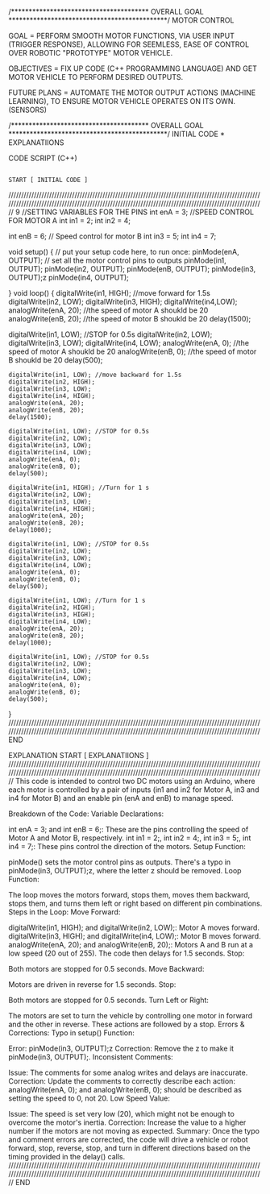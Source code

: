 /*************************************** OVERALL GOAL *********************************************/
MOTOR CONTROL

GOAL = PERFORM SMOOTH MOTOR FUNCTIONS, VIA USER INPUT (TRIGGER RESPONSE), ALLOWING FOR SEEMLESS, EASE OF CONTROL OVER ROBOTIC "PROTOTYPE" MOTOR VEHICLE.

OBJECTIVES = FIX UP CODE (C++ PROGRAMMING LANGUAGE) AND GET MOTOR VEHICLE TO PERFORM DESIRED OUTPUTS.

FUTURE PLANS = AUTOMATE THE MOTOR OUTPUT ACTIONS (MACHINE LEARNING), TO ENSURE MOTOR VEHICLE OPERATES ON ITS OWN. (SENSORS) 

/*************************************** OVERALL GOAL *********************************************/
INITIAL CODE * EXPLANATIIONS
                                         
CODE SCRIPT (C++)
                                                                                          
                                                                                                 START [ INITIAL CODE ]
////////////////////////////////////////////////////////////////////////////////////////////////////////////////////////////////////////////////////////////////////////////////////////////////////////
9
//SETTING VARIABLES FOR THE PINS
int enA = 3; //SPEED CONTROL FOR MOTOR A 
int in1 = 2;
int in2 = 4;

int enB = 6; // Speed control for motor B
int in3 = 5;
int in4 = 7;

void setup() {
  // put your setup code here, to run once:
    pinMode(enA, OUTPUT); // set all the motor control pins to outputs
    pinMode(in1, OUTPUT);
    pinMode(in2, OUTPUT);
    pinMode(enB, OUTPUT);
    pinMode(in3, OUTPUT);z
    pinMode(in4, OUTPUT);

    
}
void loop() {
  digitalWrite(in1, HIGH); //move forward for 1.5s
    digitalWrite(in2, LOW);
    digitalWrite(in3, HIGH);
    digitalWrite(in4,LOW);
    analogWrite(enA, 20);   //the speed of motor A shoukld be 20
    analogWrite(enB, 20);   //the speed of motor B shoukld be 20
    delay(1500);

   digitalWrite(in1, LOW); //STOP for 0.5s
    digitalWrite(in2, LOW);
    digitalWrite(in3, LOW);
    digitalWrite(in4, LOW);
    analogWrite(enA, 0);     //the speed of motor A shoukld be 20
    analogWrite(enB, 0);      //the speed of motor B shoukld be 20
    delay(500); 

    digitalWrite(in1, LOW); //move backward for 1.5s
    digitalWrite(in2, HIGH);
    digitalWrite(in3, LOW);
    digitalWrite(in4, HIGH);
    analogWrite(enA, 20); 
    analogWrite(enB, 20);
    delay(1500);

    digitalWrite(in1, LOW); //STOP for 0.5s
    digitalWrite(in2, LOW);
    digitalWrite(in3, LOW);
    digitalWrite(in4, LOW);
    analogWrite(enA, 0);
    analogWrite(enB, 0);
    delay(500); 

    digitalWrite(in1, HIGH); //Turn for 1 s
    digitalWrite(in2, LOW);
    digitalWrite(in3, LOW);
    digitalWrite(in4, HIGH);
    analogWrite(enA, 20);     
    analogWrite(enB, 20);
    delay(1000);

    digitalWrite(in1, LOW); //STOP for 0.5s
    digitalWrite(in2, LOW);
    digitalWrite(in3, LOW);
    digitalWrite(in4, LOW);
    analogWrite(enA, 0);
    analogWrite(enB, 0);
    delay(500); 

    digitalWrite(in1, LOW); //Turn for 1 s
    digitalWrite(in2, HIGH);
    digitalWrite(in3, HIGH);
    digitalWrite(in4, LOW);
    analogWrite(enA, 20);
    analogWrite(enB, 20);
    delay(1000);

    digitalWrite(in1, LOW); //STOP for 0.5s
    digitalWrite(in2, LOW);
    digitalWrite(in3, LOW);
    digitalWrite(in4, LOW);
    analogWrite(enA, 0);
    analogWrite(enB, 0);
    delay(500); 
    
}
//////////////////////////////////////////////////////////////////////////////////////////////////////////////////////////////////////////////////////////////////////////////////////////////////////
                                                                                                  END


EXPLANATION
                                                                                                 START  [  EXPLANATIIONS  ]
////////////////////////////////////////////////////////////////////////////////////////////////////////////////////////////////////////////////////////////////////////////////////////////////////////
This code is intended to control two DC motors using an Arduino, where each motor is controlled by a pair of inputs (in1 and in2 for Motor A, in3 and in4 for Motor B) and an enable pin (enA and enB) to manage speed.

Breakdown of the Code:
Variable Declarations:

int enA = 3; and int enB = 6;: These are the pins controlling the speed of Motor A and Motor B, respectively.
int in1 = 2;, int in2 = 4;, int in3 = 5;, int in4 = 7;: These pins control the direction of the motors.
Setup Function:

pinMode() sets the motor control pins as outputs.
There's a typo in pinMode(in3, OUTPUT);z, where the letter z should be removed.
Loop Function:

The loop moves the motors forward, stops them, moves them backward, stops them, and turns them left or right based on different pin combinations.
Steps in the Loop:
Move Forward:

digitalWrite(in1, HIGH); and digitalWrite(in2, LOW);: Motor A moves forward.
digitalWrite(in3, HIGH); and digitalWrite(in4, LOW);: Motor B moves forward.
analogWrite(enA, 20); and analogWrite(enB, 20);: Motors A and B run at a low speed (20 out of 255).
The code then delays for 1.5 seconds.
Stop:

Both motors are stopped for 0.5 seconds.
Move Backward:

Motors are driven in reverse for 1.5 seconds.
Stop:

Both motors are stopped for 0.5 seconds.
Turn Left or Right:

The motors are set to turn the vehicle by controlling one motor in forward and the other in reverse.
These actions are followed by a stop.
Errors & Corrections:
Typo in setup() Function:

Error: pinMode(in3, OUTPUT);z
Correction: Remove the z to make it pinMode(in3, OUTPUT);.
Inconsistent Comments:

Issue: The comments for some analog writes and delays are inaccurate.
Correction: Update the comments to correctly describe each action:
analogWrite(enA, 0); and analogWrite(enB, 0); should be described as setting the speed to 0, not 20.
Low Speed Value:

Issue: The speed is set very low (20), which might not be enough to overcome the motor's inertia.
Correction: Increase the value to a higher number if the motors are not moving as expected.
Summary:
Once the typo and comment errors are corrected, the code will drive a vehicle or robot forward, stop, reverse, stop, and turn in different directions based on the timing provided in the delay() calls.
////////////////////////////////////////////////////////////////////////////////////////////////////////////////////////////////////////////////////////////////////////////////////////////////////////
                                                                                                  END
































































































